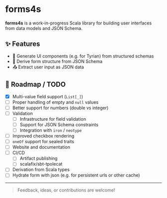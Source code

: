 # forms4s

**forms4s** is a work-in-progress Scala library for building user interfaces from data models and JSON Schema.

## ✨ Features

- 🔧 Generate UI components (e.g. for Tyrian) from structured schemas
- 🧾 Derive form structure from JSON Schema
- 📤 Extract user input as JSON data

## 🚧 Roadmap / TODO

- [x] Multi-value field support (`List[_]`)
- [ ] Proper handling of empty and `null` values
- [ ] Better support for numbers (double vs integer)
- [ ] Validation
  - [ ] Infrastructure for field validation
  - [ ] Support for JSON Schema constraints
  - [ ] Integration with `iron` / `neotype`
- [ ] Improved checkbox rendering
- [ ] `oneOf` support for sealed traits
- [ ] Website and documentation
- [ ] CI/CD
  - [ ] Artifact publishing
  - [ ] scalafix/sbt-tpolecat
- [ ] Derivation from Scala types
- [ ] Hydrate form with json (e.g. for persistent urls or other cache)

---

> Feedback, ideas, or contributions are welcome!
